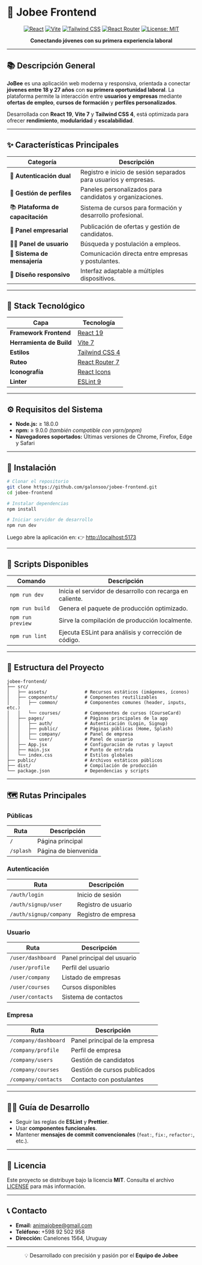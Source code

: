 # 🐝 Jobee Frontend

<div align="center">

[![React](https://img.shields.io/badge/React-19.0.0-61DAFB?style=for-the-badge&logo=react&logoColor=white)](https://react.dev/)
[![Vite](https://img.shields.io/badge/Vite-7.0-646CFF?style=for-the-badge&logo=vite&logoColor=white)](https://vitejs.dev/)
[![Tailwind CSS](https://img.shields.io/badge/TailwindCSS-4.0-38B2AC?style=for-the-badge&logo=tailwindcss&logoColor=white)](https://tailwindcss.com/)
[![React Router](https://img.shields.io/badge/React_Router-7.0-CA4245?style=for-the-badge&logo=reactrouter&logoColor=white)](https://reactrouter.com/)
[![License: MIT](https://img.shields.io/badge/License-MIT-yellow.svg?style=for-the-badge)](./LICENSE)

**Conectando jóvenes con su primera experiencia laboral**

</div>

---

## 📚 Descripción General

**JoBee** es una aplicación web moderna y responsiva, orientada a conectar **jóvenes entre 18 y 27 años** con **su primera oportunidad laboral**.
La plataforma permite la interacción entre **usuarios y empresas** mediante **ofertas de empleo**, **cursos de formación** y **perfiles personalizados**.

Desarrollada con **React 19**, **Vite 7** y **Tailwind CSS 4**, está optimizada para ofrecer **rendimiento**, **modularidad** y **escalabilidad**.

---

## ✨ Características Principales

| Categoría | Descripción |
|-----------|--------------|
| 🔐 **Autenticación dual** | Registro e inicio de sesión separados para usuarios y empresas. |
| 👤 **Gestión de perfiles** | Paneles personalizados para candidatos y organizaciones. |
| 📚 **Plataforma de capacitación** | Sistema de cursos para formación y desarrollo profesional. |
| 🏢 **Panel empresarial** | Publicación de ofertas y gestión de candidatos. |
| 👨‍💼 **Panel de usuario** | Búsqueda y postulación a empleos. |
| 💬 **Sistema de mensajería** | Comunicación directa entre empresas y postulantes. |
| 📱 **Diseño responsivo** | Interfaz adaptable a múltiples dispositivos. |

---

## 🧱 Stack Tecnológico

| Capa | Tecnología |
|------|-------------|
| **Framework Frontend** | [React 19](https://react.dev/) |
| **Herramienta de Build** | [Vite 7](https://vitejs.dev/) |
| **Estilos** | [Tailwind CSS 4](https://tailwindcss.com/) |
| **Ruteo** | [React Router 7](https://reactrouter.com/) |
| **Iconografía** | [React Icons](https://react-icons.github.io/react-icons/) |
| **Linter** | [ESLint 9](https://eslint.org/) |

---

## ⚙️ Requisitos del Sistema

- **Node.js:** ≥ 18.0.0
- **npm:** ≥ 9.0.0 *(también compatible con yarn/pnpm)*
- **Navegadores soportados:** Últimas versiones de Chrome, Firefox, Edge y Safari

---

## 🚀 Instalación

```bash
# Clonar el repositorio
git clone https://github.com/galonsoo/jobee-frontend.git
cd jobee-frontend

# Instalar dependencias
npm install

# Iniciar servidor de desarrollo
npm run dev
```

Luego abre la aplicación en:
👉 [http://localhost:5173](http://localhost:5173)

---

## 🧩 Scripts Disponibles

| Comando | Descripción |
|----------|-------------|
| `npm run dev` | Inicia el servidor de desarrollo con recarga en caliente. |
| `npm run build` | Genera el paquete de producción optimizado. |
| `npm run preview` | Sirve la compilación de producción localmente. |
| `npm run lint` | Ejecuta ESLint para análisis y corrección de código. |

---

## 📁 Estructura del Proyecto

```
jobee-frontend/
├── src/
│   ├── assets/              # Recursos estáticos (imágenes, íconos)
│   ├── components/          # Componentes reutilizables
│   │   ├── common/          # Componentes comunes (header, inputs, etc.)
│   │   └── courses/         # Componentes de cursos (CourseCard)
│   ├── pages/               # Páginas principales de la app
│   │   ├── auth/            # Autenticación (Login, Signup)
│   │   ├── public/          # Páginas públicas (Home, Splash)
│   │   ├── company/         # Panel de empresa
│   │   └── user/            # Panel de usuario
│   ├── App.jsx              # Configuración de rutas y layout
│   ├── main.jsx             # Punto de entrada
│   └── index.css            # Estilos globales
├── public/                  # Archivos estáticos públicos
├── dist/                    # Compilación de producción
└── package.json             # Dependencias y scripts
```

---

## 🗺️ Rutas Principales

### **Públicas**
| Ruta | Descripción |
|------|--------------|
| `/` | Página principal |
| `/splash` | Página de bienvenida |

### **Autenticación**
| Ruta | Descripción |
|------|--------------|
| `/auth/login` | Inicio de sesión |
| `/auth/signup/user` | Registro de usuario |
| `/auth/signup/company` | Registro de empresa |

### **Usuario**
| Ruta | Descripción |
|------|--------------|
| `/user/dashboard` | Panel principal del usuario |
| `/user/profile` | Perfil del usuario |
| `/user/company` | Listado de empresas |
| `/user/courses` | Cursos disponibles |
| `/user/contacts` | Sistema de contactos |

### **Empresa**
| Ruta | Descripción |
|------|--------------|
| `/company/dashboard` | Panel principal de la empresa |
| `/company/profile` | Perfil de empresa |
| `/company/users` | Gestión de candidatos |
| `/company/courses` | Gestión de cursos publicados |
| `/company/contacts` | Contacto con postulantes |

---

## 🧑‍💻 Guía de Desarrollo

- Seguir las reglas de **ESLint** y **Prettier**.
- Usar **componentes funcionales**.
- Mantener **mensajes de commit convencionales** (`feat:`, `fix:`, `refactor:`, etc.).

---

## 🧾 Licencia

Este proyecto se distribuye bajo la licencia **MIT**.
Consulta el archivo [LICENSE](./LICENSE) para más información.

---

## 📞 Contacto

- **Email:** [animajobee@gmail.com](mailto:animajobee@gmail.com)
- **Teléfono:** +598 92 502 958
- **Dirección:** Canelones 1564, Uruguay

---

<div align="center">

💡 Desarrollado con precisión y pasión por el **Equipo de Jobee**

</div>
